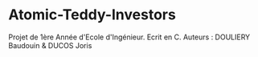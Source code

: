 # Atomic-Teddy-Investors
Projet de 1ère Année d'Ecole d'Ingénieur.
Ecrit en C.
Auteurs : DOULIERY Baudouin & DUCOS Joris
